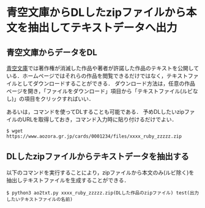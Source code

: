 # 青空文庫からDLしたzipファイルから本文を抽出してテキストデータへ出力

## 青空文庫からデータをDL
[青空文庫](https://www.aozora.gr.jp/index.html)では著作権が消滅した作品や著者が許諾した作品のテキストを公開している．ホームページではそれらの作品を閲覧できるだけではなく，テキストファイルとしてダウンロードすることができる．
ダウンロード方法は，任意の作品ページを開き，「ファイルをダウンロード」項目から「テキストファイル(ルビなし)」の項目をクリックすればいい．

あるいは，コマンドを使ってDLすることも可能である．
予めDLしたいzipファイルのURLを取得しておき，コマンド入力時に貼り付けるだけでよい．	
```
$ wget https://www.aozora.gr.jp/cards/0001234/files/xxxx_ruby_zzzzz.zip
```

## DLしたzipファイルからテキストデータを抽出する
以下のコマンドを実行することにより，zipファイルから本文のみ(ルビ除く)を抽出しテキストファイルを生成することができる．
```
$ python3 ao2txt.py xxxx_ruby_zzzzz.zip(DLした作品のzipファイル) test(出力したいテキストファイルの名前)
```
